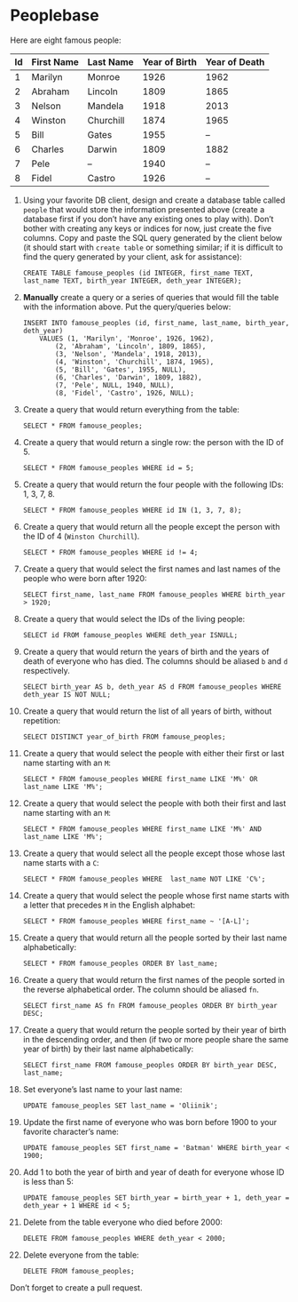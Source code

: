 # Peoplebase

Here are eight famous people: 

| Id | First Name | Last Name | Year of Birth | Year of Death |
|----|------------|-----------|---------------|---------------|
| 1  | Marilyn    | Monroe    | 1926          | 1962          |
| 2  | Abraham    | Lincoln   | 1809          | 1865          |
| 3  | Nelson     | Mandela   | 1918          | 2013          |
| 4  | Winston    | Churchill | 1874          | 1965          |
| 5  | Bill       | Gates     | 1955          | –             |
| 6  | Charles    | Darwin    | 1809          | 1882          |
| 7  | Pele       | –         | 1940          | –             |
| 8  | Fidel      | Castro    | 1926          | –             |

1. Using your favorite DB client, design and create a database table called `people` that would store the information presented above (create a database first if you don’t have any existing ones to play with). Don’t bother with creating any keys or indices for now, just create the five columns. Copy and paste the SQL query generated by the client below (it should start with `create table` or something similar; if it is difficult to find the query generated by your client, ask for assistance):

    ```postgresql
    CREATE TABLE famouse_peoples (id INTEGER, first_name TEXT, last_name TEXT, birth_year INTEGER, deth_year INTEGER);
    ```

2. **Manually** create a query or a series of queries that would fill the table with the information above. Put the query/queries below:

    ```postgresql
    INSERT INTO famouse_peoples (id, first_name, last_name, birth_year, deth_year)
        VALUES (1, 'Marilyn', 'Monroe', 1926, 1962),
            (2, 'Abraham', 'Lincoln', 1809, 1865),
            (3,	'Nelson', 'Mandela', 1918, 2013),
            (4,	'Winston', 'Churchill', 1874, 1965),
            (5,	'Bill',	'Gates', 1955, NULL),
            (6,	'Charles', 'Darwin', 1809, 1882),
            (7,	'Pele',	NULL, 1940,	NULL),
            (8,	'Fidel', 'Castro', 1926, NULL);
    ```

3. Create a query that would return everything from the table:

    ```postgresql
    SELECT * FROM famouse_peoples;
    ```
    
4. Create a query that would return a single row: the person with the ID of 5.

    ```postgresql
    SELECT * FROM famouse_peoples WHERE id = 5;
    ```

5. Create a query that would return the four people with the following IDs: 1, 3, 7, 8.

    ```postgresql
    SELECT * FROM famouse_peoples WHERE id IN (1, 3, 7, 8);
    ```

6. Create a query that would return all the people except the person with the ID of 4 (`Winston Churchill`).

    ```postgresql
    SELECT * FROM famouse_peoples WHERE id != 4;
    ```

7. Create a query that would select the first names and last names of the people who were born after 1920:

    ```postgresql
    SELECT first_name, last_name FROM famouse_peoples WHERE birth_year > 1920;
    ```
    
8. Create a query that would select the IDs of the living people:

    ```postgresql
    SELECT id FROM famouse_peoples WHERE deth_year ISNULL;
    ```
    
9. Create a query that would return the years of birth and the years of death of everyone who has died. The columns should be aliased `b` and `d` respectively.

    ```postgresql
    SELECT birth_year AS b, deth_year AS d FROM famouse_peoples WHERE deth_year IS NOT NULL;
    ```
    
10. Create a query that would return the list of all years of birth, without repetition:

    ```postgresql
    SELECT DISTINCT year_of_birth FROM famouse_peoples;
    ```

11. Create a query that would select the people with either their first or last name starting with an `M`:

    ```postgresql
    SELECT * FROM famouse_peoples WHERE first_name LIKE 'M%' OR last_name LIKE 'M%';
    ```

12. Create a query that would select the people with both their first and last name starting with an `M`:

    ```postgresql
    SELECT * FROM famouse_peoples WHERE first_name LIKE 'M%' AND last_name LIKE 'M%';
    ```
    
13. Create a query that would select all the people except those whose last name starts with a `C`:

    ```postgresql
    SELECT * FROM famouse_peoples WHERE  last_name NOT LIKE 'C%';
    ```
    
14. Create a query that would select the people whose first name starts with a letter that precedes `M` in the English alphabet:

    ```postgresql
    SELECT * FROM famouse_peoples WHERE first_name ~ '[A-L]';
    ```
    
15. Create a query that would return all the people sorted by their last name alphabetically:

    ```postgresql
    SELECT * FROM famouse_peoples ORDER BY last_name;
    ```

16. Create a query that would return the first names of the people sorted in the reverse alphabetical order. The column should be aliased `fn`.

    ```postgresql
    SELECT first_name AS fn FROM famouse_peoples ORDER BY birth_year DESC;
    ```

17. Create a query that would return the people sorted by their year of birth in the descending order, and then (if two or more people share the same year of birth) by their last name alphabetically:

    ```postgresql
    SELECT first_name FROM famouse_peoples ORDER BY birth_year DESC, last_name;
    ```
    
18. Set everyone’s last name to your last name:

    ```postgresql
    UPDATE famouse_peoples SET last_name = 'Oliinik';
    ```
    
19. Update the first name of everyone who was born before 1900 to your favorite character’s name:

    ```postgresql
    UPDATE famouse_peoples SET first_name = 'Batman' WHERE birth_year < 1900;
    ```
    
20. Add 1 to both the year of birth and year of death for everyone whose ID is less than 5:

    ```postgresql
    UPDATE famouse_peoples SET birth_year = birth_year + 1, deth_year = deth_year + 1 WHERE id < 5;
    ```

21. Delete from the table everyone who died before 2000:

    ```postgresql
    DELETE FROM famouse_peoples WHERE deth_year < 2000;
    ```

22. Delete everyone from the table:

    ```postgresql
    DELETE FROM famouse_peoples;
    ```
    
Don’t forget to create a pull request.
